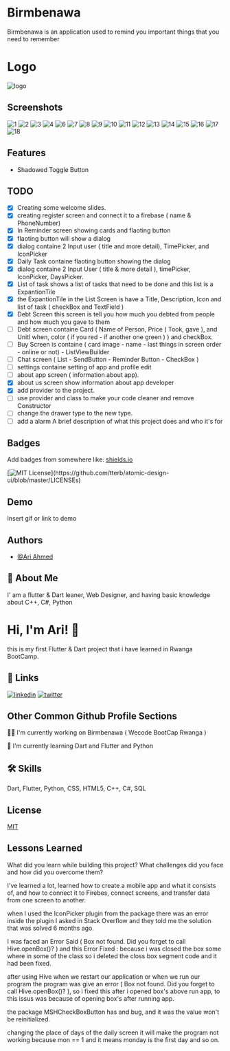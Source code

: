 
# Birmbenawa

Birmbenawa is an application used to remind you important things that you need to remember

# Logo
![logo](https://user-images.githubusercontent.com/59537867/188266244-d5e4f74a-acf7-4afa-921b-b128a7ce092c.png)

## Screenshots

![1](https://user-images.githubusercontent.com/59537867/180621698-0ea767bc-49ce-42d8-9e80-d411f899992e.png) ![2](https://user-images.githubusercontent.com/59537867/180621715-8f1a8651-b80d-4e1a-8654-5c5b311c0186.png)  ![3](https://user-images.githubusercontent.com/59537867/180621721-519b4893-e1ae-40d5-b745-710bd829b66b.png)  ![4](https://user-images.githubusercontent.com/59537867/180621738-4c325343-86cb-4ac1-ac5f-44fe0064674c.png)  ![6](https://user-images.githubusercontent.com/59537867/180621752-42bb7b48-b2b1-46e7-a855-5af292cc977c.png)  ![7](https://user-images.githubusercontent.com/59537867/180621758-831235fa-5753-4763-a8c5-d8d775353e7b.png)  ![8](https://user-images.githubusercontent.com/59537867/180621765-f9be2891-edcd-44f5-9f35-2e84a92b6d6b.png)  ![9](https://user-images.githubusercontent.com/59537867/180621769-12de9882-a2c7-4b7a-9492-886f972ed44c.png)  ![10](https://user-images.githubusercontent.com/59537867/180621773-dcdc867c-0914-4e1f-a9e3-8b9fe23053f9.png)  ![11](https://user-images.githubusercontent.com/59537867/180621774-4e435688-d0dc-408c-9b02-70aba1bfc3ee.png)  ![12](https://user-images.githubusercontent.com/59537867/180621780-305afd6a-6286-4ea8-969c-b77e863b8273.png)  ![13](https://user-images.githubusercontent.com/59537867/180621790-fe6ac56c-7248-44f2-9973-ad39e4fc7e37.png)  ![14](https://user-images.githubusercontent.com/59537867/180621794-3f3aa4ae-dac8-4243-b807-0e98ca03b71a.png)  ![15](https://user-images.githubusercontent.com/59537867/180621798-5e1feecc-2a88-4fc8-bdec-6dc00b0430a1.png)  ![16](https://user-images.githubusercontent.com/59537867/180621800-94256571-b4ad-4195-b2ac-09c39bad9d68.png)  ![17](https://user-images.githubusercontent.com/59537867/180621807-3a5cfb3f-b752-4bd4-abbe-6e59ba75e152.png)  ![18](https://user-images.githubusercontent.com/59537867/180621811-6eaece74-220c-4782-8111-dc3723b2e6be.png)

## Features

- Shadowed Toggle Button

## TODO

- [x]  Creating some welcome slides.
- [x]  creating register screen and connect it to a firebase ( name & PhoneNumber)
- [x]  In Reminder screen showing cards and flaoting button
- [x]  flaoting button will show a dialog
- [x]  dialog containe 2 Input user ( title and more detail), TimePicker, and IconPicker
- [x]  Daily Task containe flaoting button showing the dialog
- [x]  dialog containe 2 Input User ( title & more detail ), timePicker, IconPicker, DaysPicker.
- [x]  List of task shows a list of tasks that need to be done and this list is a ExpantionTile
- [x]  the ExpantionTile in the List Screen is have a Title, Description, Icon and list of task ( checkBox and TextField )
- [x]  Debt Screen this screen is tell you how much you debted from people and how much you gave to them
- [ ]  Debt screen containe Card ( Name of Person, Price ( Took, gave ), and Unitl when, color ( if you red - if another one green ) ) and checkBox.
- [ ]  Buy Screen is containe ( card image - name - last things in screen order - online or not) - ListViewBuilder
- [ ]  Chat screen ( List - SendButton - Reminder Button - CheckBox )
- [ ]  settings containe setting of app and profile edit
- [ ]  about app screen ( information about app).
- [x]  about us screen show information about app developer
- [x]  add provider to the project.
- [ ]  use provider and class to make your code cleaner and remove Constructor
- [ ]  change the drawer type to the new type.
- [ ]  add a alarm
A brief description of what this project does and who it's for

## Badges

Add badges from somewhere like: [shields.io](https://shields.io/)

[![MIT License](https://img.shields.io/apm/l/atomic-design-ui.svg?)](https://github.com/tterb/atomic-design-ui/blob/master/LICENSEs)

## Demo

Insert gif or link to demo

## Authors

- [@Ari Ahmed](https://github.com/areeahmed)

## 🚀 About Me

I' am a flutter & Dart leaner, Web Designer, and having basic knowledge about C++, C#, Python

# Hi, I'm Ari! 👋

this is my first Flutter & Dart project that i have learned in Rwanga BootCamp.

## 🔗 Links

[![linkedin](https://img.shields.io/badge/linkedin-0A66C2?style=for-the-badge&logo=linkedin&logoColor=white)](https://www.linkedin.com/in/ari-ahmed-b78b761ab/)
[![twitter](https://img.shields.io/badge/twitter-1DA1F2?style=for-the-badge&logo=twitter&logoColor=white)](https://twitter.com/ari_ahmed_I_20)

## Other Common Github Profile Sections

👩‍💻 I'm currently working on Birmbenawa ( Wecode BootCap Rwanga )

🧠 I'm currently learning Dart and Flutter and Python

## 🛠 Skills

Dart, Flutter, Python, CSS, HTML5, C++, C#, SQL

## License

[MIT](https://choosealicense.com/licenses/mit/)

## Lessons Learned

What did you learn while building this project? What challenges did you face and how did you overcome them?

I've learned a lot, learned how to create a mobile app and what it consists of, and how to connect it to Firebes, connect screens, and transfer data from one screen to another.

when I used the IconPicker plugin from the package there was an error inside the plugin I asked in Stack Overflow and they told me the solution that was solved 6 months ago.

I was faced an Error Said ( Box not found. Did you forget to call Hive.openBox()? ) and this Error Fixed : because i was closed the box some where in some of the class so i deleted the closs box segment code and it had been fixed.

after using Hive when we restart our application or when we run our program the program was give an error
( Box not found. Did you forget to call Hive.openBox()? ), so i fixed this after i opened box's above run app, to this issus was because of opening box's after running app.

the package MSHCheckBoxButton has and bug, and it was the value won't be reinitialized.

changing the place of days of the daily screen it will make the program not working because mon == 1 and it means
monday is the first day and so on.
